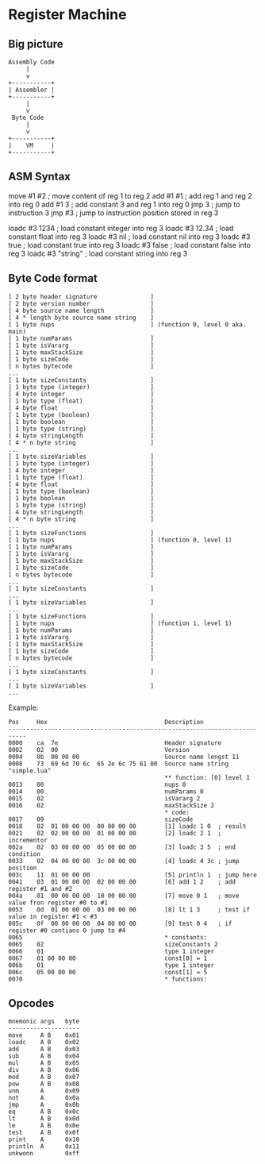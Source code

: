 # Register Machine

## Big picture

    Assembly Code
         |
         v
    +-----------+
    | Assembler |
    +-----------+
         |
         v
     Byte Code
         |
         v
    +-----------+
    |    VM     |
    +-----------+

## ASM Syntax

move    #1 #2       ; move content of reg 1 to reg 2
add     #1 #1       ; add reg 1 and reg 2 into reg 0
add     #1 3        ; add constant 3 and reg 1 into reg 0
jmp     3           ; jump to instruction 3
jmp     #3          ; jump to instruction position stored in reg 3

loadc   #3 1234     ; load constant integer into reg 3
loadc   #3 12.34    ; load constant float into reg 3
loadc   #3 nil      ; load constant nil into reg 3
loadc   #3 true     ; load constant true into reg 3
loadc   #3 false    ; load constant false into reg 3
loadc   #3 "string" ; load constant string into reg 3

## Byte Code format

    [ 2 byte header signature               ]
    [ 2 byte version number                 ]
    [ 4 byte source name length             ]
    [ 4 * length byte source name string    ]
    [ 1 byte nups                           ] (function 0, level 0 aka. main)
    [ 1 byte numParams                      ]
    [ 1 byte isVararg                       ]
    [ 1 byte maxStackSize                   ]
    [ 1 byte sizeCode                       ]
    [ n bytes bytecode                      ]
    ...
    [ 1 byte sizeConstants                  ]
    [ 1 byte type (integer)                 ]
    [ 4 byte integer                        ]
    [ 1 byte type (float)                   ]
    [ 4 byte float                          ]
    [ 1 byte type (boolean)                 ]
    [ 1 byte boolean                        ]
    [ 1 byte type (string)                  ]
    [ 4 byte stringLength                   ]
    [ 4 * n byte string                     ]
    ...
    [ 1 byte sizeVariables                  ]
    [ 1 byte type (integer)                 ]
    [ 4 byte integer                        ]
    [ 1 byte type (float)                   ]
    [ 4 byte float                          ]
    [ 1 byte type (boolean)                 ]
    [ 1 byte boolean                        ]
    [ 1 byte type (string)                  ]
    [ 4 byte stringLength                   ]
    [ 4 * n byte string                     ]
    ...
    [ 1 byte sizeFunctions                  ] 
    [ 1 byte nups                           ] (function 0, level 1)
    [ 1 byte numParams                      ]
    [ 1 byte isVararg                       ]
    [ 1 byte maxStackSize                   ]
    [ 1 byte sizeCode                       ]
    [ n bytes bytecode                      ]
    ...
    [ 1 byte sizeConstants                  ]
    ...
    [ 1 byte sizeVariables                  ]
    ...
    [ 1 byte sizeFunctions                  ] 
    [ 1 byte nups                           ] (function 1, level 1)
    [ 1 byte numParams                      ]
    [ 1 byte isVararg                       ]
    [ 1 byte maxStackSize                   ]
    [ 1 byte sizeCode                       ]
    [ n bytes bytecode                      ]
    ...
    [ 1 byte sizeConstants                  ]
    ...
    [ 1 byte sizeVariables                  ]
    ...

Example:

    Pos     Hex                                 Description
    ---------------------------------------------------------------------------
    0000    ca  7e                              Header signature
    0002    02  00                              Version
    0004    0b  00 00 00                        Source name lengst 11
    0008    73  69 6d 70 6c  65 2e 6c 75 61 00  Source name string "simple.lua"
                                                ** function: [0] level 1
    0013    00                                  nups 0
    0014    00                                  numParams 0
    0015    02                                  isVararg 2
    0016    02                                  maxStackSize 2
                                                * code:
    0017    09                                  sizeCode 
    0018    02  01 00 00 00  00 00 00 00        [1] loadc 1 0  ; result
    0021    02  02 00 00 00  01 00 00 00        [2] loadc 2 1  ; incrementor
    002a    02  03 00 00 00  05 00 00 00        [3] loadc 3 5  ; end condition
    0033    02  04 00 00 00  3c 00 00 00        [4] loadc 4 3c ; jump position
    003c    11  01 00 00 00                     [5] println 1  ; jump here
    0041    03  01 00 00 00  02 00 00 00        [6] add 1 2    ; add register #1 and #2
    004a    01  00 00 00 00  10 00 00 00        [7] move 0 1   ; move value fron register #0 to #1
    0053    0d  01 00 00 00  03 00 00 00        [8] lt 1 3     ; test if value in register #1 < #3
    005c    0f  00 00 00 00  04 00 00 00        [9] test 0 4   ; if register #0 contians 0 jump to #4
    0065                                        * constants:
    0065    02                                  sizeConstants 2
    0066    01                                  type 1 integer
    0067    01 00 00 00                         const[0] = 1
    006b    01                                  type 1 integer
    006c    05 00 00 00                         const[1] = 5
    0070                                        * functions:

## Opcodes

    mnemonic args   byte
    --------------------
    move     A B    0x01
    loadc    A B    0x02
    add      A B    0x03
    sub      A B    0x04
    mul      A B    0x05
    div      A B    0x06
    mod      A B    0x07
    pow      A B    0x08
    unm      A      0x09
    not      A      0x0a
    jmp      A      0x0b
    eq       A B    0x0c
    lt       A B    0x0d
    le       A B    0x0e
    test     A B    0x0f
    print    A      0x10
    println  A      0x11
    unkwonn         0xff
